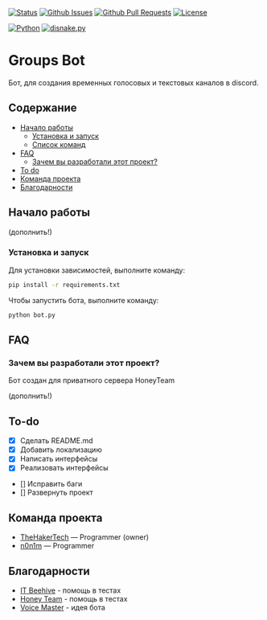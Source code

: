 [![Status](https://img.shields.io/badge/Status-active-green)](https://www.youtube.com/watch?v=dQw4w9WgXcQ)
[![Github Issues](https://img.shields.io/badge/Issues-0_open-green)](https://github.com/honey-team/Groups-Bot/issues)
[![Github Pull Requests](https://img.shields.io/badge/Pull_requests-0_open-green)](https://github.com/honey-team/Groups-Bot/pulls)
[![License](https://img.shields.io/badge/License-Apache_2.0-green)](https://www.google.com/url?sa=t&source=web&rct=j&opi=89978449&url=https://www.apache.org/licenses/LICENSE-2.0.txt&ved=2ahUKEwjf9Pza5t2IAxU2HBAIHVEVJrsQFnoECA8QAQ&usg=AOvVaw0ttBCWhBqQYWwuBtfDuA1H)

[![Python](https://img.shields.io/badge/Python-3.12.6-blue)](https://www.python.org/downloads/release/python-3126/)
[![disnake.py](https://img.shields.io/badge/Disnake-2.9.2-blue)](https://www.python.org/downloads/release/python-3126/)

# Groups Bot

Бот, для создания временных голосовых и текстовых каналов в discord.

## Содержание

- [Начало работы](#начало-работы)
  - [Установка и запуск](#установка-и-запуск)
  - [Список команд](#список-команд)
- [FAQ](#faq)
  - [Зачем вы разработали этот проект?](#зачем-вы-разработали-этот-проект)
- [To do](#to-do)
- [Команда проекта](#команда-проекта)
- [Благодарности](#благодарности)

## Начало работы

(дополнить!)

### Установка и запуск

Для установки зависимостей, выполните команду:

```sh
pip install -r requirements.txt
```

Чтобы запустить бота, выполните команду:

```sh
python bot.py
```

## FAQ

### Зачем вы разработали этот проект?

Бот создан для приватного сервера HoneyTeam 

(дополнить!)

## To-do

- [x] Сделать README.md
- [x] Добавить локализацию
- [x] Написать интерфейсы
- [x] Реализовать интерфейсы
- [] Исправить баги
- [] Развернуть проект

## Команда проекта

- [TheHakerTech](https://github.com/TheHakerTech) — Programmer (owner)
- [n0n1m](https://github.com/n0n1m) — Programmer

## Благодарности

- [IT Beehive](https://discord.gg/26MpP9erzt) - помощь в тестах
- [Honey Team](https://www.youtube.com/watch?v=dQw4w9WgXcQ) - помощь в тестах
- [Voice Master](https://voicemaster.xyz/) - идея бота